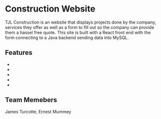 # Construction Website
TJL Construction is an website that displays projects done by the company, services they offer as well as a form to fill out so the company can provide them a hassel free quote. This site is built with a React front end with the form connecting to a Java backend sending data into MySQL.


## Features 
-
-
-
-
-


## Team Memebers
James Turcotte, Ernest Mummey
